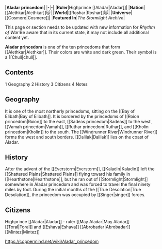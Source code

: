 |**Aladar princedom**|
|-|-|
|**Ruler**|Highprince [[Aladar\|Aladar]]|
|**Nation**|[[Alethkar\|Alethkar]]🐱︎|
|**World**|[[Roshar\|Roshar]]🐱︎|
|**Universe**|[[Cosmere\|Cosmere]]|
|**Featured In**|*The Stormlight Archive*|

This page or section needs to be updated with new information for *Rhythm of War*!Be aware that in its current state, it may not include all additional content yet.

**Aladar princedom** is one of the ten princedoms that form [[Alethkar\|Alethkar]]. Their colors are white and dark green. Their symbol is a [[Chull\|chull]].

## Contents

1 Geography
2 History
3 Citizens
4 Notes


## Geography
It is one of the most northerly princedoms, sitting on the [[Bay of Elibath\|Bay of Elibath]]. It is bordered by the princedoms of [[Roion princedom\|Roion]] to the east, [[Sadeas princedom\|Sadeas]] to the west, [[Vamah princedom\|Vamah]], [[Ruthar princedom\|Ruthar]], and [[Kholin princedom\|Kholin]] to the south. The [[Windrunner River\|Windrunner River]] forms the west and south borders. [[Dalilak\|Dalilak]] lies on the coast of Aladar.

## History
After the advent of the [[Everstorm\|Everstorm]], [[Kaladin\|Kaladin]] left the [[Shattered Plains\|Shattered Plains]] flying toward his family in [[Hearthstone\|Hearthstone]], but he ran out of [[Stormlight\|Stormlight]] somewhere in Aladar princedom and was forced to travel the final ninety miles by foot. During the initial months of the [[True Desolation\|True Desolation]], the princedom was occupied by [[Singer\|singer]] forces.

## Citizens
Highprince [[Aladar\|Aladar]] - ruler
[[May Aladar\|May Aladar]]
[[Toral\|Toral]] and [[Eshava\|Eshava]]
[[Abrobadar\|Abrobadar]]
[[Mintez\|Mintez]]


https://coppermind.net/wiki/Aladar_princedom